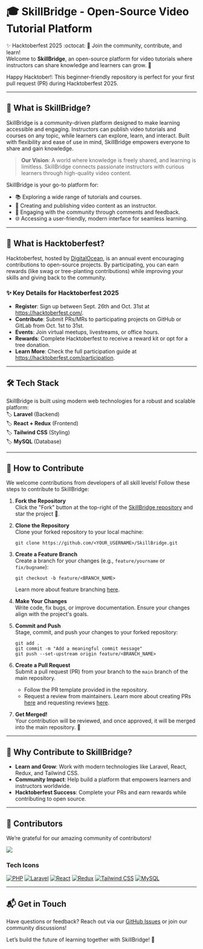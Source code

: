 # 🎓 SkillBridge - Open-Source Video Tutorial Platform

✨ Hacktoberfest 2025 :octocat:
🌟 Join the community, contribute, and learn!  
Welcome to **SkillBridge**, an open-source platform for video tutorials where instructors can share knowledge and learners can grow. 🚀  

Happy Hacktober!: This beginner-friendly repository is perfect for your first pull request (PR) during Hacktoberfest 2025.

---

## 🎯 What is SkillBridge?

SkillBridge is a community-driven platform designed to make learning accessible and engaging. Instructors can publish video tutorials and courses on any topic, while learners can explore, learn, and interact. Built with flexibility and ease of use in mind, SkillBridge empowers everyone to share and gain knowledge.

> **Our Vision**: A world where knowledge is freely shared, and learning is limitless. SkillBridge connects passionate instructors with curious learners through high-quality video content.

SkillBridge is your go-to platform for:
- 📚 Exploring a wide range of tutorials and courses.
- 🎥 Creating and publishing video content as an instructor.
- 💬 Engaging with the community through comments and feedback.
- 🌐 Accessing a user-friendly, modern interface for seamless learning.

---

## 🔖 What is Hacktoberfest?

Hacktoberfest, hosted by <a href="https://hacktoberfest.com/" target="_blank">DigitalOcean</a>, is an annual event encouraging contributions to open-source projects. By participating, you can earn rewards (like swag or tree-planting contributions) while improving your skills and giving back to the community.

### ✨ Key Details for Hacktoberfest 2025
- **Register**: Sign up between Sept. 26th and Oct. 31st at <https://hacktoberfest.com/>.
- **Contribute**: Submit PRs/MRs to participating projects on GitHub or GitLab from Oct. 1st to 31st.
- **Events**: Join virtual meetups, livestreams, or office hours.
- **Rewards**: Complete Hacktoberfest to receive a reward kit or opt for a tree donation.
- **Learn More**: Check the full participation guide at <https://hacktoberfest.com/participation>.

---

## 🛠️ Tech Stack

SkillBridge is built using modern web technologies for a robust and scalable platform:  
🏷️ **Laravel** (Backend)  
🏷️ **React + Redux** (Frontend)  
🏷️ **Tailwind CSS** (Styling)  
🏷️ **MySQL** (Database)

---

## 🤝 How to Contribute

We welcome contributions from developers of all skill levels! Follow these steps to contribute to SkillBridge:

1. **Fork the Repository**  
   Click the "Fork" button at the top-right of the <a href="https://github.com/<YOUR_USERNAME>/SkillBridge" target="_blank">SkillBridge repository</a> and star the project 🌟.

2. **Clone the Repository**  
   Clone your forked repository to your local machine:
   ```
   git clone https://github.com/<YOUR_USERNAME>/SkillBridge.git
   ```

3. **Create a Feature Branch**  
   Create a branch for your changes (e.g., `feature/yourname` or `fix/bugname`):
   ```
   git checkout -b feature/<BRANCH_NAME>
   ```
   Learn more about feature branching [here](https://www.atlassian.com/git/tutorials/comparing-workflows/feature-branch-workflow).

4. **Make Your Changes**  
   Write code, fix bugs, or improve documentation. Ensure your changes align with the project's goals.

5. **Commit and Push**  
   Stage, commit, and push your changes to your forked repository:
   ```
   git add .
   git commit -m "Add a meaningful commit message"
   git push --set-upstream origin feature/<BRANCH_NAME>
   ```

6. **Create a Pull Request**  
   Submit a pull request (PR) from your branch to the `main` branch of the main repository.  
   - Follow the PR template provided in the repository.
   - Request a review from maintainers. Learn more about creating PRs [here](https://docs.github.com/en/pull-requests/collaborating-with-pull-requests/proposing-changes-to-your-work-with-pull-requests/creating-a-pull-request) and requesting reviews [here](https://docs.github.com/en/pull-requests/collaborating-with-pull-requests/proposing-changes-to-your-work-with-pull-requests/requesting-a-pull-request-review).

7. **Get Merged!**  
   Your contribution will be reviewed, and once approved, it will be merged into the main repository. 🎉

---

## 🌟 Why Contribute to SkillBridge?

- **Learn and Grow**: Work with modern technologies like Laravel, React, Redux, and Tailwind CSS.
- **Community Impact**: Help build a platform that empowers learners and instructors worldwide.
- **Hacktoberfest Success**: Complete your PRs and earn rewards while contributing to open source.

---

## 🌱 Contributors

We’re grateful for our amazing community of contributors!  

<a href="https://github.com/Deneth-Pinsara/SkillBridge/graphs/contributors">
  <img src="https://contrib.rocks/image?repo=Deneth-Pinsara/SkillBridge" />
</a>

### Tech Icons
<a href="https://www.php.net/" target="_blank"><img src="https://img.icons8.com/dusk/64/000000/php-logo.png" alt="PHP"/></a>
<a href="https://laravel.com/" target="_blank"><img src="https://img.icons8.com/fluency/48/000000/laravel.png" alt="Laravel"/></a>
<a href="https://reactjs.org/" target="_blank"><img src="https://img.icons8.com/color/48/000000/react-native.png" alt="React"/></a>
<a href="https://redux.js.org/" target="_blank"><img src="https://img.icons8.com/color/48/000000/redux.png" alt="Redux"/></a>
<a href="https://tailwindcss.com/" target="_blank"><img src="https://img.icons8.com/color/48/000000/tailwindcss.png" alt="Tailwind CSS"/></a>
<a href="https://www.mysql.com/" target="_blank"><img src="https://img.icons8.com/color/48/000000/mysql-logo.png" alt="MySQL"/></a>

---

## 📬 Get in Touch

Have questions or feedback? Reach out via our <a href="https://github.com/Deneth-Pinsara/SkillBridge/issues" target="_blank">GitHub Issues</a> or join our community discussions!

Let’s build the future of learning together with SkillBridge! 🚀
